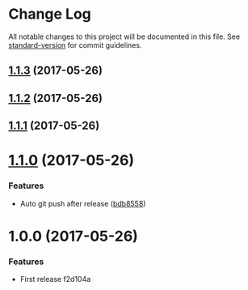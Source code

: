 # Change Log

All notable changes to this project will be documented in this file. See [standard-version](https://github.com/conventional-changelog/standard-version) for commit guidelines.

<a name="1.1.3"></a>
## [1.1.3](https://github.com/zhongzhi107/generator-joe/compare/v1.1.2...v1.1.3) (2017-05-26)



<a name="1.1.2"></a>
## [1.1.2](https://github.com/zhongzhi107/generator-joe/compare/v1.1.1...v1.1.2) (2017-05-26)



<a name="1.1.1"></a>
## [1.1.1](https://github.com/zhongzhi107/generator-joe/compare/v1.1.0...v1.1.1) (2017-05-26)



<a name="1.1.0"></a>
# [1.1.0](https://github.com/zhongzhi107/generator-joe/compare/v1.0.0...v1.1.0) (2017-05-26)


### Features

* Auto git push after release ([bdb8558](https://github.com/zhongzhi107/generator-joe/commit/bdb8558))



<a name="1.0.0"></a>
# 1.0.0 (2017-05-26)


### Features

* First release f2d104a
